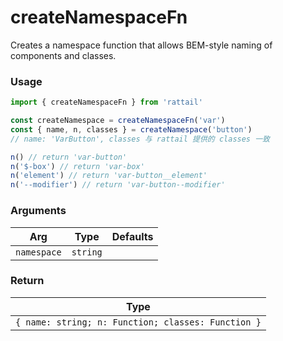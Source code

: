 # createNamespaceFn

Creates a namespace function that allows BEM-style naming of components and classes.

### Usage

```ts
import { createNamespaceFn } from 'rattail'

const createNamespace = createNamespaceFn('var')
const { name, n, classes } = createNamespace('button')
// name: 'VarButton', classes 与 rattail 提供的 classes 一致

n() // return 'var-button'
n('$-box') // return 'var-box'
n('element') // return 'var-button__element'
n('--modifier') // return 'var-button--modifier'
```

### Arguments

| Arg         | Type     | Defaults |
| ----------- | -------- | -------- |
| `namespace` | `string` |          |

### Return

| Type                                               |
| -------------------------------------------------- |
| `{ name: string; n: Function; classes: Function }` |
